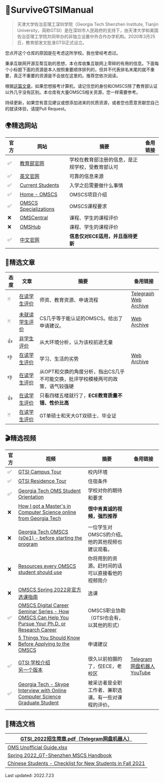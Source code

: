 # 🐝SurviveGTSIManual

> 天津大学佐治亚理工深圳学院（Georgia Tech Shenzhen Institute, Tianjin University，简称GTSI）是在深圳市人民政府的支持下，由天津大学和美国佐治亚理工学院共同举办的非独立设置中外合作办学机构。2020年3月25日，教育部发文批准GTSI正式设立。

您点开这个仓库的原因是在考虑这所学校。我也曾经考虑过。

秉承互联网开源互帮互助的思想，本仓库收集互联网上零碎的有用的信息。下面每个小标题下面的资源是本人按照重要顺序排列的，但并不代表排名末尾的就不重要，真正不重要的资源是不会放在这里的。推荐您依次阅读。

根据[这篇文章](#omscs)，如果您想报考计算机，请记住您的身份和OMSCS除了教育部认证以外几乎没有区别。本仓库有大量OMSCS相关资源，您一样需要参考。

持续更新，如果您有意见建议或想添加进来的优质资源，或者您也愿意贡献您自己的就读体验，请提Pull Request。



## 🌍精选网站

| 官方 | 网站                                                         | 摘要                                             | 备用链接 |
| ---- | ------------------------------------------------------------ | ------------------------------------------------ | -------- |
| ✅    | [教育部官网](https://www.crs.jsj.edu.cn/aproval/detail/2766) | 学校在教育部注册的信息，是正规学校，受教育部认可 |          |
| ✅    | [英文官网](https://shenzhen.gatech.edu)                      | 可靠的信息来源                                   |          |
| ✅    | [Current Students](https://www.shenzhen.gatech.edu/current-students/) | 入学之后需要做什么事情                           |          |
| ✅    | [Home - OMSCS](https://omscs.gatech.edu)                     | OMSCS项目介绍                                    |          |
| ✅    | [OMSCS Specializations](https://omscs.gatech.edu/program-info/specializations) | OMSCS课程要求                                    |          |
| ❌    | [OMSCentral](https://www.omscentral.com/)                    | 课程、学生的课程评价                             |          |
| ❌    | [OMSHub](https://omshub.org/)                                | 课程、学生的课程评价                             |          |
| ✅    | [中文官网](http://www.gtsi.edu.cn)                           | **信息仅对ECE适用，并且亟待更新**                |          |



## 📖精选文章

| 态度 | 文章                                                         | 摘要                                                         | 备用链接                                                     |
| ---- | ------------------------------------------------------------ | ------------------------------------------------------------ | ------------------------------------------------------------ |
| 🀄️    | [在读学生评价](https://www.zhihu.com/question/39689377/answer/2089696520) | 师资、教育资源、申请流程                                     | [Telegraph](https://telegra.ph/怎么样评价天津大学佐治亚理工合办的深圳研究院-07-21)<br />[Web Archive](https://web.archive.org/web/20220721072757/https://www.zhihu.com/question/39689377/answer/2089696520) |
| 🀄️    | <span id="omscs">[未就读学生评价](https://www.zhihu.com/question/39689377/answer/2486316349)</span> | CS几乎等于能认证的OMSCS。给出了申请建议。                    | [Web Archive](https://web.archive.org/web/20220718111153/https://www.zhihu.com/question/39689377/answer/2486316349) |
| 👍    | [非学生评价](https://www.zhihu.com/question/39689377/answer/2430286020) | 从大环境分析，认为该校前途无量                               |                                                              |
| 👎    | [在读学生评价](https://www.zhihu.com/question/39689377/answer/2130205892) | 学习、生活的劣势                                             | [Web Archive](https://web.archive.org/web/20220722051423/https://www.zhihu.com/question/39689377/answer/2130205892) |
| 👎    | [在读学生评价](https://www.zhihu.com/question/39689377/answer/2416400617) | 从OPT和交换的角度分析，指出CS几乎不可能交换，批评学校模棱两可的政策，语气较强硬 |                                                              |
| 👍    | [在读学生评价](https://www.1point3acres.com/bbs/thread-655947-1-1.html) | 只看四楼五楼就行了，**ECE教育质量不错、性价比高**            |                                                              |
| 🀄️    | [在读学生评价](https://www.zhihu.com/question/39689377/answer/2124180545) | GT单硕士和天大GT双硕士、毕业证                               |                                                              |

## 🎬精选视频

| 官方 | 视频                                                         | 摘要                                                  | 备用链接                                                     |
| ---- | ------------------------------------------------------------ | ----------------------------------------------------- | ------------------------------------------------------------ |
| ✅    | [GTSI Campus Tour](https://www.bilibili.com/video/BV1CS4y1K7MD) | 校内环境                                              |                                                              |
| ✅    | [GTSI Residence Tour](https://youtu.be/JtS_J6wHJ4o)          | 住宿条件                                              |                                                              |
| ✅    | [Georgia Tech OMS Student Orientation](https://youtube.com/playlist?list=PLl2dezBNo_Bme8RliCeBnjeK5_KnElfNU) | 学校对你的期待和要求                                  |                                                              |
| ❌    | [How I got a Master's in Computer Science online from Georgia Tech](https://youtu.be/Xf1yOp8tILA) | **很中肯真诚的视频，强烈推荐**                        |                                                              |
| ❌    | [Georgia Tech OMSCS (s0e1) - before starting the program](https://www.youtube.com/watch?v=T3jyD3oqmW4) | 一位学生对OMSCS的介绍。<br />他的其他视频也建议观看。 |                                                              |
| ❌    | [Resources every OMSCS student should use](https://www.youtube.com/watch?v=9zRWHD3aLek) | 你将用到的资源。赶时间的话可以直接看他的视频简介      |                                                              |
| ❌    | [OMSCS Spring 2022非官方选课指南](https://youtu.be/AjR0jqpoK-M) | 选课                                                  |                                                              |
| ✅    | [OMSCS Digital Career Seminar Series - How OMSCS Can Help You Pursue Your Ph.D. or Research Career](https://youtu.be/qQkq4XufQ5U) | OMSCS职业协助（GTSI也会有，以其他的形式）             |                                                              |
| ❌    | [5 Things You Should Know Before Applying to the OMSCS](https://youtu.be/jPgiDo5ExRQ) | 申请建议                                              |                                                              |
| ✅    | [GTSI 学校介绍](http://www.gtsi.edu.cn/media/videos/GT-Shenzhen.mp4?modestbranding=1&rel=0&controls=0&showinfo=0&html5=1&autoplay=1)<br />[另一个版本](https://www.youtube.com/watch?v=Fd_GyU4ylAE) | 很久以前拍摄的了，仅ECE，老校区                       | [Telegram网盘机器人](https://t.me/WangPanBOT?start=file9fd0605b953fdc42)<br />[YouTube](https://www.youtube.com/watch?v=iOc3Rkg9v24) |
| ✅    | [Georgia Tech - Skype Interview with Online Computer Science Graduate Student](https://www.youtube.com/watch?v=ax9ybaxbmv8) | 被采访者是全职工作者、兼职选课。有一些对课程的评价。  |                                                              |

## 📃精选文档

| [GTSI_2022招生简章.pdf（Telegram网盘机器人）](https://t.me/WangPanBOT?start=file1752d1c78b035d3f) |
| ------------------------------------------------------------ |
| [OMS Unofficial Guide.xlsx](https://docs.google.com/spreadsheets/d/1elFP6k8zEOubNJ7lIFNmgTP5J-vKoS4R/htmlview) |
| [Spring 2022_GT-Shenzhen MSCS Handbook](https://docs.qq.com/pdf/DTmJ2aUtqa1ViTVF3?&u=03e978e634e649b7af8e8c2295d5f3a0) |
| [Chinese Students - Checklist for New Students in Fall 2021](https://docs.qq.com/doc/DTkVsZmxKRUdHSGRj) |



Last updated: 2022.7.23
